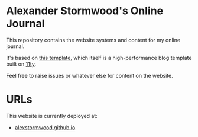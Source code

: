 # Alexander Stormwood's Online Journal

This repository contains the website systems and content for my online journal.

It's based on [this template](https://github.com/google/eleventy-high-performance-blog), which itself is a high-performance blog template built on [11ty](https://www.11ty.dev/).

Feel free to raise issues or whatever else for content on the website.

# URLs

This website is currently deployed at:

- [alexstormwood.github.io](https://alexstormwood.github.io)